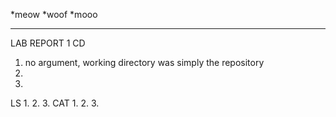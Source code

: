*meow
*woof
*mooo
_________________________________________________________________________________________________
LAB REPORT 1
CD
1. no argument, working directory was simply the repository
2. 
3. 
LS
1.
2.
3.
CAT
1.
2.
3.
